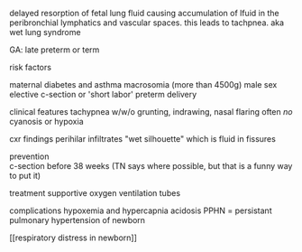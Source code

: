 delayed resorption of fetal lung fluid causing accumulation of lfuid in the peribronchial lymphatics and vascular spaces. this leads to tachpnea. aka wet lung syndrome 

GA: late preterm or term 

risk factors 

maternal diabetes and asthma 
macrosomia (more than 4500g)
male sex 
elective c-section or 'short labor'
preterm delivery 

clinical features 
tachypnea w/w/o 
grunting, indrawing, nasal flaring 
often *no* cyanosis or hypoxia 

cxr findings 
perihilar infiltrates 
"wet silhouette" which is fluid in fissures 

prevention  
c-section before 38 weeks
(TN says where possible, but that is a funny way to put it)

treatment 
supportive 
oxygen 
ventilation 
tubes

complications 
hypoxemia and hypercapnia
acidosis 
PPHN = persistant pulmonary hypertension of newborn 

[[respiratory distress in newborn]]
